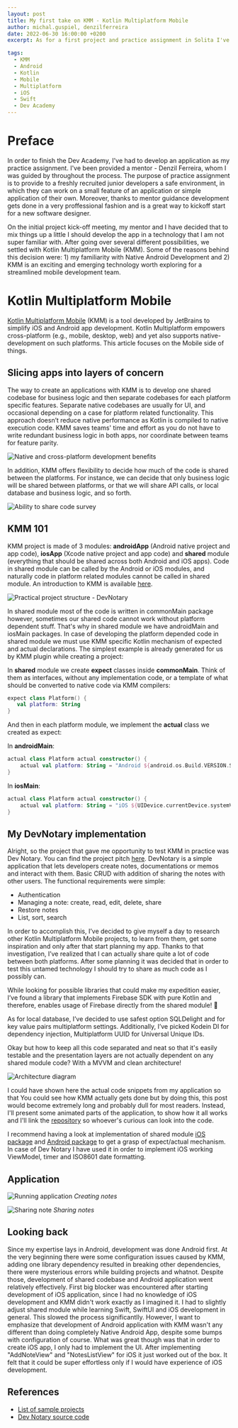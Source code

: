 ```yaml
---
layout: post
title: My first take on KMM - Kotlin Multiplatform Mobile
author: michal.guspiel, denzilferreira
date: 2022-06-30 16:00:00 +0200
excerpt: As for a first project and practice assignment in Solita I've had explored new technology - KMM and created Dev Notary, a simple application that lets users create, modify and share notes between other users.

tags:
  - KMM
  - Android
  - Kotlin
  - Mobile
  - Multiplatform
  - iOS
  - Swift
  - Dev Academy
---
```


# Preface

In order to finish the Dev Academy, I've had to develop an application as my practice assignment. I've been provided a mentor - Denzil Ferreira, whom I was guided by throughout the process. The purpose of practice assignment is to provide to a freshly recruited junior developers a safe environment, in which they can work on a small feature of an application or simple application of their own. Moreover, thanks to mentor guidance development gets done in a very proffessional fashion and is a great way to kickoff start for a new software designer.

On the initial project kick-off meeting, my mentor and I have decided that to mix things up a little I should develop the app in a technology that I am not super familiar with. After going over several different possibilities, we settled with Kotlin Multiplatform Mobile (KMM). Some of the reasons behind this decision were: 1) my familiarity with Native Android Development and 2) KMM is an exciting and emerging technology worth exploring for a streamlined mobile development team.

# Kotlin Multiplatform Mobile

[Kotlin Multiplatform Mobile](https://kotlinlang.org/lp/mobile/) (KMM) is a tool developed by JetBrains to simplify iOS and Android app development. Kotlin Multiplatform empowers cross-platform (e.g., mobile, desktop, web) and yet also supports native- development on such platforms. This article focuses on the Mobile side of things.

## Slicing apps into layers of concern

The way to create an applications with KMM is to develop one shared codebase for business logic and then separate codebases for each platform specific features. Separate native codebases are usually for UI, and occasional depending on a case for platform related functionality. This approach doesn’t reduce native performance as Kotlin is compiled to native execution code. KMM saves teams' time and effort as you do not have to write redundant business logic in both apps, nor coordinate between teams for feature parity.

![Native and cross-platform development benefits](/img/kmm-my-first-take/kmm-comparison-table.svg)

In addition, KMM offers flexibility to decide how much of the code is shared between the platforms. For instance, we can decide that only business logic will be shared between platforms, or that we will share API calls, or local database and business logic, and so forth.

![Ability to share code survey](/img/kmm-my-first-take/kmm-survey.svg)

## KMM 101

KMM project is made of 3 modules: **androidApp** (Android native project and app code), **iosApp** (Xcode native project and app code) and **shared** module (everything that should be shared across both Android and iOS apps). Code in shared module can be called by the Android or iOS modules, and naturally code in platform related modules cannot be called in shared module. An introduction to KMM is available [here](https://docs.google.com/presentation/d/1qVjRuTgEbw7gyF-ETlRnqL_Lk4MeaQGV66zHwQ9gEUU/edit?usp=sharing).

![Practical project structure - DevNotary](/img/kmm-my-first-take/package-structure.png)

In shared module most of the code is written in commonMain package however, sometimes our shared code cannot work without platform dependent stuff. That's why in shared module we have androidMain and iosMain packages. In case of developing the platform depended code in shared module we must use KMM specific Kotlin mechanism of expected and actual declarations. The simplest example is already generated for us by KMM plugin while creating a project: 


In **shared** module we create __expect__ classes inside **commonMain**. Think of them as interfaces, without any implementation code, or a template of what should be converted to native code via KMM compilers:

```Kotlin
expect class Platform() {
   val platform: String
}
```

And then in each platform module, we implement the **actual** class we created as expect: 

In **androidMain**:

```Kotlin
actual class Platform actual constructor() {
    actual val platform: String = "Android ${android.os.Build.VERSION.SDK_INT}"
}
```


In **iosMain**:

```Kotlin
actual class Platform actual constructor() {
    actual val platform: String = "iOS ${UIDevice.currentDevice.systemVersion}" 
}
```

## My DevNotary implementation

Alright, so the project that gave me opportunity to test KMM in practice was Dev Notary. You can find the project pitch [here](https://docs.google.com/presentation/d/1iQYibISIREyWV02GtvO5TPkzlbcVgZWi-XdXGsPp_5I/edit?usp=sharing). DevNotary is a simple application that lets developers create notes, documentations or memos and interact with them. Basic CRUD with addition of sharing the notes with other users. The functional requirements were simple:
- Authentication
- Managing a note: create, read, edit, delete, share
- Restore notes
- List, sort, search 

In order to accomplish this, I’ve decided to give myself a day to research other Kotlin Multiplatform Mobile projects, to learn from them, get some inspiration and only after that start planning my app. Thanks to that investigation, I’ve realized that I can actually share quite a lot of code between both platforms. After some planning it was decided that in order to test this untamed technology I should try to share as much code as I possibly can.

While looking for possible libraries that could make my expedition easier, I’ve found a library that implements Firebase SDK with pure Kotlin and therefore, enables usage of Firebase directly from the shared module! 💪 

As for local database, I’ve decided to use safest option SQLDelight and for key value pairs multiplatform settings. Additionally, I’ve picked Kodein DI for dependency injection, Multiplatform UUID for Universal Unique IDs.

Okay but how to keep all this code separated and neat so that it's easily testable and the presentation layers are not actually dependent on any shared module code? With a MVVM and clean architecture!

![Architecture diagram](/img/kmm-my-first-take/architecture.png)

I could have shown here the actual code snippets from my application so that You could see how KMM actually gets done but by doing this, this post would become extremely long and probably dull for most readers. Instead, I'll present some animated parts of the application, to show how it all works and I'll link the [repository](https://github.com/solita-michalguspiel/DevNotary) so whoever's curious can look into the code. 

I recommend having a look at implementation of shared module [iOS package](https://github.com/solita-michalguspiel/DevNotary/tree/main/shared/src/iosMain/kotlin/com/solita/devnotary) and [Android package](https://github.com/solita-michalguspiel/DevNotary/tree/main/shared/src/androidMain/kotlin/com/solita/devnotary) to get a grasp of expect/actual mechanism. In case of Dev Notary I have used it in order to implement iOS working ViewModel, timer and ISO8601 date formatting.

## Application

![Running application](/img/kmm-my-first-take/creating-note.gif)
*Creating notes*

![Sharing note](/img/kmm-my-first-take/sharing-note.gif)
*Sharing notes*

## Looking back

Since my expertise lays in Android, development was done Android first. At the very beginning there were some configuration issues caused by KMM, adding one library dependency resulted in breaking other dependencies, there were mysterious errors while building projects and whatnot. Despite those, development of shared codebase and Android application went relatively effectively. First big blocker was encountered after starting development of iOS application, since I had no knowledge of iOS development and KMM didn't work exactly as I imagined it. I had to slightly adjust shared module while learning Swift, SwiftUI and iOS development in general. This slowed the process significantlly. However, I want to emphasize that development of Android application with KMM wasn't any different than doing completely Native Android App, despite some bumps with configuration of course. What was great though was that in order to create iOS app, I only had to implement the UI. After implementing "AddNoteView" and "NotesListView" for iOS it just worked out of the box. It felt that it could be super effortless only if I would have experience of iOS development. 


## References 

 - [List of sample projects](https://kotlinlang.org/docs/multiplatform-mobile-samples.html)
 - [Dev Notary source code](https://github.com/solita-michalguspiel/DevNotary)
